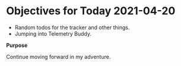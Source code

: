 # Objectives for Today 2021-04-20

- Random todos for the tracker and other things.
- Jumping into Telemetry Buddy.

**Purpose**

Continue moving forward in my adventure.
